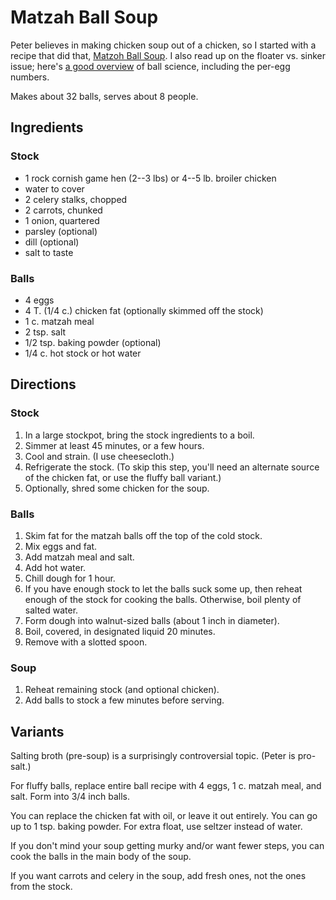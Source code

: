 # Matzah Ball Soup

Peter believes in making chicken soup out of a chicken, so I started with a recipe that did that, [Matzoh Ball Soup](http://www.foodnetwork.com/recipes/matzoh-ball-soup-recipe.html).  I also read up on the floater vs. sinker issue; here's [a good overview](http://www.seriouseats.com/2015/04/how-to-make-the-best-matzo-balls.html) of ball science, including the per-egg numbers.

Makes about 32 balls, serves about 8 people.

## Ingredients

### Stock

* 1 rock cornish game hen (2--3 lbs) or 4--5 lb. broiler chicken
* water to cover
* 2 celery stalks, chopped
* 2 carrots, chunked
* 1 onion, quartered
* parsley (optional)
* dill (optional)
* salt to taste

### Balls

* 4 eggs
* 4 T. (1/4 c.) chicken fat (optionally skimmed off the stock)
* 1 c. matzah meal
* 2 tsp. salt
* 1/2 tsp. baking powder (optional)
* 1/4 c. hot stock or hot water

## Directions

### Stock

1. In a large stockpot, bring the stock ingredients to a boil.
2. Simmer at least 45 minutes, or a few hours.
3. Cool and strain.  (I use cheesecloth.)
4. Refrigerate the stock.  (To skip this step, you'll need an alternate source of the chicken fat, or use the fluffy ball variant.)
5. Optionally, shred some chicken for the soup.

### Balls

1. Skim fat for the matzah balls off the top of the cold stock.
2. Mix eggs and fat.
3. Add matzah meal and salt.
4. Add hot water.
5. Chill dough for 1 hour.
6. If you have enough stock to let the balls suck some up, then reheat enough of the stock for cooking the balls.  Otherwise, boil plenty of salted water.
7. Form dough into walnut-sized balls (about 1 inch in diameter).
8. Boil, covered, in designated liquid 20 minutes.
9. Remove with a slotted spoon.

### Soup

1. Reheat remaining stock (and optional chicken).
2. Add balls to stock a few minutes before serving.

## Variants

Salting broth (pre-soup) is a surprisingly controversial topic.  (Peter is pro-salt.)

For fluffy balls, replace entire ball recipe with 4 eggs, 1 c. matzah meal, and salt.  Form into 3/4 inch balls.

You can replace the chicken fat with oil, or leave it out entirely.  You can go up to 1 tsp. baking powder.  For extra float, use seltzer instead of water.

If you don't mind your soup getting murky and/or want fewer steps, you can cook the balls in the main body of the soup.

If you want carrots and celery in the soup, add fresh ones, not the ones from the stock.
